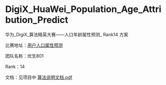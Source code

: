 # DigiX_HuaWei_Population_Age_Attribution_Predict
华为_DigiX_算法精英大赛——人口年龄属性预测_ Rank14 方案

比赛地址：[用户人口属性预测]( https://developer.huawei.com/consumer/cn/activity/devStarAI/algo/competition.html#/preliminary/info/digix-trail-02/rank)

团队名称：优生801

Rank：14

文档：见项目中  [算法说明文档.pdf](https://github.com/WeavingWong/DigiX_HuaWei_Population_Age_Attribution_Predict/blob/master/DigiX%E7%AE%97%E6%B3%95%E5%AE%9E%E7%8E%B0%E8%AF%B4%E6%98%8E%E6%96%87%E6%A1%A3.pdf)

